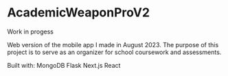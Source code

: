 ﻿# AcademicWeaponProV2
 Work in progess

Web version of the mobile app I made in August 2023.
The purpose of this project is to serve as an organizer for school coursework and assessments.

Built with:
MongoDB
Flask
Next.js
React
